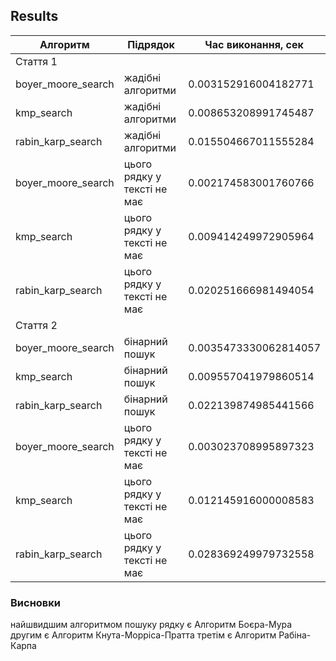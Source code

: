## Results

| Алгоритм                       | Підрядок                       | Час виконання, сек            |
|--------------------------------|--------------------------------|-------------------------------|
| Стаття 1                                                                                        | 
| boyer_moore_search             | жадібні алгоритми              | 0.003152916004182771          |
| kmp_search                     | жадібні алгоритми              | 0.008653208991745487          |
| rabin_karp_search              | жадібні алгоритми              | 0.015504667011555284          |
| boyer_moore_search             | цього рядку у тексті не має    | 0.002174583001760766          |
| kmp_search                     | цього рядку у тексті не має    | 0.009414249972905964          |
| rabin_karp_search              | цього рядку у тексті не має    | 0.020251666981494054          |
| Стаття 2                                                                                        | 
| boyer_moore_search             | бінарний пошук                 | 0.0035473330062814057         |
| kmp_search                     | бінарний пошук                 | 0.009557041979860514          |
| rabin_karp_search              | бінарний пошук                 | 0.022139874985441566          |
| boyer_moore_search             | цього рядку у тексті не має    | 0.003023708995897323          |
| kmp_search                     | цього рядку у тексті не має    | 0.012145916000008583          |
| rabin_karp_search              | цього рядку у тексті не має    | 0.028369249979732558          |

### Висновки
найшвидшим алгоритмом пошуку рядку є Алгоритм Боєра-Мура
другим є Алгоритм Кнута-Морріса-Пратта
третім є Алгоритм Рабіна-Карпа